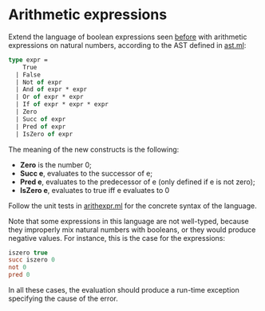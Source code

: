 # Arithmetic expressions

Extend the language of boolean expressions seen [before](../andboolexpr) with arithmetic expressions on natural numbers,
according to the AST defined in [ast.ml](src/ast.ml):
```ocaml
type expr =
    True
  | False
  | Not of expr
  | And of expr * expr
  | Or of expr * expr
  | If of expr * expr * expr
  | Zero
  | Succ of expr
  | Pred of expr
  | IsZero of expr
```
The meaning of the new constructs is the following:
- **Zero** is the number 0;
- **Succ e**, evaluates to the successor of e;
- **Pred e**, evaluates to the predecessor of e (only defined if e is not zero);
- **IsZero e**, evaluates to true iff e evaluates to 0

Follow the unit tests in [arithexpr.ml](test/arithexpr.ml) for the concrete syntax of the language.

Note that some expressions in this language are not well-typed, because they improperly mix natural numbers with booleans, 
or they would produce negative values.
For instance, this is the case for the expressions:
```ocaml
iszero true
succ iszero 0
not 0
pred 0
```
In all these cases, the evaluation should produce a run-time exception specifying the cause of the error.
